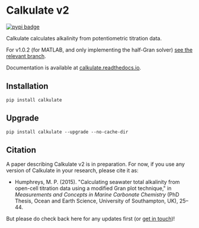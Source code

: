 # Calkulate v2

[![pypi badge](https://img.shields.io/pypi/v/calkulate.svg?style=popout)](https://pypi.org/project/calkulate/)

Calkulate calculates alkalinity from potentiometric titration data.

For v1.0.2 (for MATLAB, and only implementing the half-Gran solver) [see the relevant branch](https://github.com/mvdh7/calkulate/tree/1.0.2).

Documentation is available at [calkulate.readthedocs.io](https://calkulate.readthedocs.io/en/latest/).


## Installation

    pip install calkulate

## Upgrade

    pip install calkulate --upgrade --no-cache-dir

## Citation

A paper describing Calkulate v2 is in preparation. For now, if you use any version of Calkulate in your research, please cite it as:

  * Humphreys, M. P. (2015). "Calculating seawater total alkalinity from open-cell titration data using a modified Gran plot technique," in *Measurements and Concepts in Marine Carbonate Chemistry* (PhD Thesis, Ocean and Earth Science, University of Southampton, UK), 25–44.

But please do check back here for any updates first (or [get in touch](https://mvdh.xyz/contact/))!
